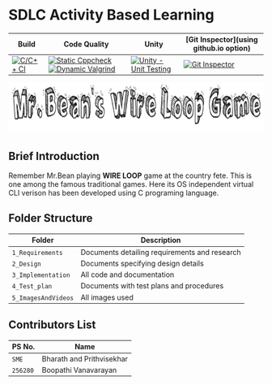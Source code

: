 # SDLC Activity Based Learning

Build | Code Quality | Unity | [Git Inspector](using github.io option)
------|----------|-------|--------------
[![C/C++ CI](https://github.com/Boopathivanavarayan/Miniproject_256280/actions/workflows/c-cpp.yml/badge.svg)](https://github.com/Boopathivanavarayan/Miniproject_256280/actions/workflows/c-cpp.yml) | [![Static Cppcheck](https://github.com/Boopathivanavarayan/Miniproject_256280/actions/workflows/cppcheck.yml/badge.svg)](https://github.com/Boopathivanavarayan/Miniproject_256280/actions/workflows/cppcheck.yml) [![Dynamic Valgrind](https://github.com/Boopathivanavarayan/Miniproject_256280/actions/workflows/CodeQuality_Dynamic.yml/badge.svg)](https://github.com/Boopathivanavarayan/Miniproject_256280/actions/workflows/CodeQuality_Dynamic.yml)| [![Unity - Unit Testing](https://github.com/Boopathivanavarayan/Miniproject_256280/actions/workflows/unity.yml/badge.svg)](https://github.com/Boopathivanavarayan/Miniproject_256280/actions/workflows/unity.yml)| [![Git Inspector](https://github.com/Boopathivanavarayan/Miniproject_256280/actions/workflows/gitinspector.yml/badge.svg)](https://github.com/Boopathivanavarayan/Miniproject_256280/actions/workflows/gitinspector.yml)

<img src="https://github.com/Boopathivanavarayan/Miniproject_256280/blob/main/5_ImagesAndVideos/name1.PNG" width="750" height="100">

## Brief Introduction
Remember Mr.Bean playing **WIRE LOOP** game at the country fete. This is one among the famous traditional games. Here its OS independent virtual CLI verison has been developed using C programing language.

## Folder Structure
Folder             | Description
-------------------| -----------------------------------------
`1_Requirements`   | Documents detailing requirements and research
`2_Design`         | Documents specifying design details
`3_Implementation` | All code and documentation
`4_Test_plan`      | Documents with test plans and procedures
`5_ImagesAndVideos`| All images used 

## Contributors List 

PS No. |  Name   |   
-------|---------|
`SME` | Bharath and Prithvisekhar  |   
`256280` | Boopathi Vanavarayan  |  





